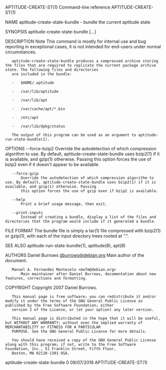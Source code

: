 APTITUDE-CREATE-ST(1)                                                             Command-line reference                                                            APTITUDE-CREATE-ST(1)

NAME
       aptitude-create-state-bundle - bundle the current aptitude state

SYNOPSIS
       aptitude-create-state-bundle [<options>...] <output-file>

DESCRIPTION
           Note
           This command is mostly for internal use and bug reporting in exceptional cases, it is not intended for end-users under normal circumstances.

       aptitude-create-state-bundle produces a compressed archive storing the files that are required to replicate the current package archive state. The following files and directories
       are included in the bundle:

       ·   $HOME/.aptitude

       ·   /var/lib/aptitude

       ·   /var/lib/apt

       ·   /var/cache/apt/*.bin

       ·   /etc/apt

       ·   /var/lib/dpkg/status

       The output of this program can be used as an argument to aptitude-run-state-bundle(1).

OPTIONS
       --force-bzip2
           Override the autodetection of which compression algorithm to use. By default, aptitude-create-state-bundle uses bzip2(1) if it is available, and gzip(1) otherwise. Passing
           this option forces the use of bzip2 even if it doesn't appear to be available.

       --force-gzip
           Override the autodetection of which compression algorithm to use. By default, aptitude-create-state-bundle uses bzip2(1) if it is available, and gzip(1) otherwise. Passing
           this option forces the use of gzip even if bzip2 is available.

       --help
           Print a brief usage message, then exit.

       --print-inputs
           Instead of creating a bundle, display a list of the files and directories that the program would include if it generated a bundle.

FILE FORMAT
       The bundle file is simply a tar(1) file compressed with bzip2(1) or gzip(1), with each of the input directory trees rooted at “.”.

SEE ALSO
       aptitude-run-state-bundle(1), aptitude(8), apt(8)

AUTHORS
       Daniel Burrows <dburrows@debian.org>
           Main author of the document.

       Manuel A. Fernandez Montecelo <mafm@debian.org>
           Main maintainer after Daniel Burrows, documentation about new features, corrections and formatting.

COPYRIGHT
       Copyright 2007 Daniel Burrows.

       This manual page is free software; you can redistribute it and/or modify it under the terms of the GNU General Public License as published by the Free Software Foundation; either
       version 2 of the License, or (at your option) any later version.

       This manual page is distributed in the hope that it will be useful, but WITHOUT ANY WARRANTY; without even the implied warranty of MERCHANTABILITY or FITNESS FOR A PARTICULAR
       PURPOSE. See the GNU General Public License for more details.

       You should have received a copy of the GNU General Public License along with this program; if not, write to the Free Software Foundation, Inc., 51 Franklin Street, Fifth Floor,
       Boston, MA 02110-1301 USA.

aptitude-create-state-bundle 0                                                          09/07/2018                                                                  APTITUDE-CREATE-ST(1)
